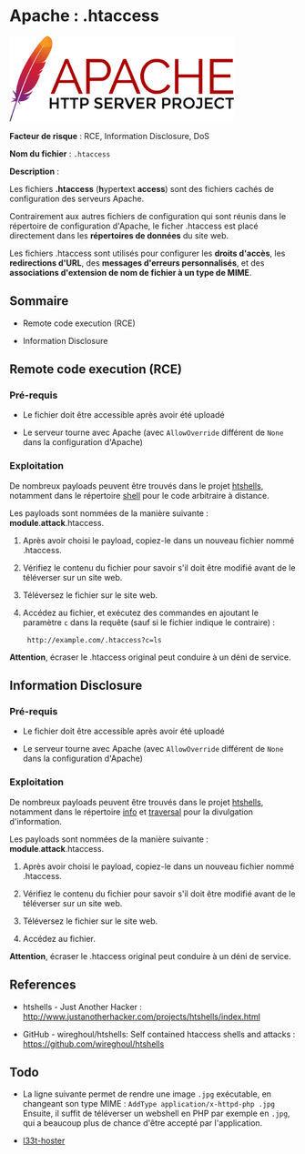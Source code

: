 # Apache : .htaccess

<img title="" src="logo.png" alt="" height="150">

**Facteur de risque** : RCE, Information Disclosure, DoS

**Nom du fichier** : `.htaccess`

**Description** : 

Les fichiers **.htaccess** (**h**yper**t**ext **access**) sont des fichiers cachés de configuration des serveurs Apache. 

Contrairement aux autres fichiers de configuration qui sont réunis dans le répertoire de configuration d'Apache, le ficher .htaccess est placé directement dans les **répertoires de données** du site web. 

Les fichiers .htaccess sont utilisés pour configurer les **droits d'accès**, les **redirections d'URL**, des **messages d'erreurs personnalisés**, et des **associations d'extension de nom de fichier à un type de MIME**.

## Sommaire

- Remote code execution (RCE)

- Information Disclosure

## Remote code execution (RCE)

### Pré-requis

- Le fichier doit être accessible après avoir été uploadé

- Le serveur tourne avec Apache (avec `AllowOverride` différent de `None` dans la configuration d'Apache)

### Exploitation

De nombreux payloads peuvent être trouvés dans le projet [htshells](https://github.com/wireghoul/htshells), notamment dans le répertoire [shell](https://github.com/wireghoul/htshells/tree/master/shell) pour le code arbitraire à distance.

Les payloads sont nommées de la manière suivante : **module**.**attack**.htaccess.

1. Après avoir choisi le payload, copiez-le dans un nouveau fichier nommé .htaccess.

2. Vérifiez le contenu du fichier pour savoir s'il doit être modifié avant de le téléverser sur un site web.

3. Téléversez le fichier sur le site web.

4. Accédez au fichier, et exécutez des commandes en ajoutant le paramètre `c` dans la requête (sauf si le fichier indique le contraire) :
   
   ```
    http://example.com/.htaccess?c=ls
   ```

**Attention**, écraser le .htaccess original peut conduire à un déni de service.

## Information Disclosure

### Pré-requis

- Le fichier doit être accessible après avoir été uploadé

- Le serveur tourne avec Apache (avec `AllowOverride` différent de  `None` dans la configuration d'Apache)

### Exploitation

De nombreux payloads peuvent être trouvés dans le projet [htshells](https://github.com/wireghoul/htshells), notamment dans le répertoire [info](https://github.com/wireghoul/htshells/tree/master/info) et [traversal](https://github.com/wireghoul/htshells/tree/master/traversal) pour la divulgation d'information.

Les payloads sont nommées de la manière suivante : **module**.**attack**.htaccess.

1. Après avoir choisi le payload, copiez-le dans un nouveau fichier nommé .htaccess.

2. Vérifiez le contenu du fichier pour savoir s'il doit être modifié avant de le téléverser sur un site web.

3. Téléversez le fichier sur le site web.

4. Accédez au fichier.

**Attention**, écraser le .htaccess original peut conduire à un déni de service.

## References

- htshells - Just Another Hacker : http://www.justanotherhacker.com/projects/htshells/index.html

- GitHub - wireghoul/htshells: Self contained htaccess shells and attacks : https://github.com/wireghoul/htshells

## Todo

- La ligne suivante permet de rendre une image `.jpg` exécutable, en changeant son type MIME : `AddType application/x-httpd-php .jpg`
  Ensuite, il suffit de téléverser un webshell en PHP par exemple en `.jpg`, qui a beaucoup plus de chance d'être accepté par l'application.

- [l33t-hoster](http://corb3nik.github.io/blog/insomnihack-teaser-2019/l33t-hoster)
